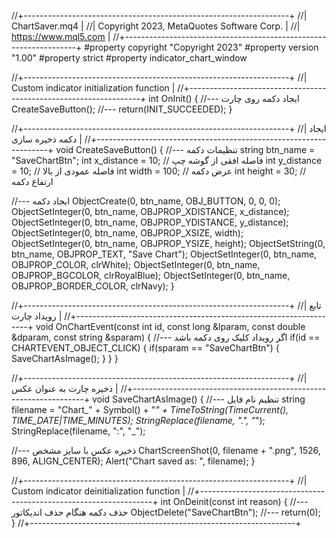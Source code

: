 //+------------------------------------------------------------------+
//|                                                  ChartSaver.mq4 |
//|                        Copyright 2023, MetaQuotes Software Corp. |
//|                                             https://www.mql5.com |
//+------------------------------------------------------------------+
#property copyright "Copyright 2023"
#property version   "1.00"
#property strict
#property indicator_chart_window

//+------------------------------------------------------------------+
//| Custom indicator initialization function                         |
//+------------------------------------------------------------------+
int OnInit()
  {
//--- ایجاد دکمه روی چارت
   CreateSaveButton();
//---
   return(INIT_SUCCEEDED);
  }

//+------------------------------------------------------------------+
//| ایجاد دکمه ذخیره سازی                                           |
//+------------------------------------------------------------------+
void CreateSaveButton()
  {
//--- تنظیمات دکمه
   string btn_name = "SaveChartBtn";
   int x_distance = 10;    // فاصله افقی از گوشه چپ
   int y_distance = 10;    // فاصله عمودی از بالا
   int width = 100;        // عرض دکمه
   int height = 30;        // ارتفاع دکمه

//--- ایجاد دکمه
   ObjectCreate(0, btn_name, OBJ_BUTTON, 0, 0, 0);
   ObjectSetInteger(0, btn_name, OBJPROP_XDISTANCE, x_distance);
   ObjectSetInteger(0, btn_name, OBJPROP_YDISTANCE, y_distance);
   ObjectSetInteger(0, btn_name, OBJPROP_XSIZE, width);
   ObjectSetInteger(0, btn_name, OBJPROP_YSIZE, height);
   ObjectSetString(0, btn_name, OBJPROP_TEXT, "Save Chart");
   ObjectSetInteger(0, btn_name, OBJPROP_COLOR, clrWhite);
   ObjectSetInteger(0, btn_name, OBJPROP_BGCOLOR, clrRoyalBlue);
   ObjectSetInteger(0, btn_name, OBJPROP_BORDER_COLOR, clrNavy);
  }

//+------------------------------------------------------------------+
//| تابع رویداد چارت                                                |
//+------------------------------------------------------------------+
void OnChartEvent(const int id,
                  const long &lparam,
                  const double &dparam,
                  const string &sparam)
  {
//--- اگر رویداد کلیک روی دکمه باشد
   if(id == CHARTEVENT_OBJECT_CLICK)
     {
      if(sparam == "SaveChartBtn")
        {
         SaveChartAsImage();
        }
     }
  }

//+------------------------------------------------------------------+
//| ذخیره چارت به عنوان عکس                                         |
//+------------------------------------------------------------------+
void SaveChartAsImage()
  {
//--- تنظیم نام فایل
   string filename = "Chart_" + Symbol() + "_" + TimeToString(TimeCurrent(), TIME_DATE|TIME_MINUTES);
   StringReplace(filename, ".", "_");
   StringReplace(filename, ":", "_");

//--- ذخیره عکس با سایز مشخص
   ChartScreenShot(0, filename + ".png", 1526, 896, ALIGN_CENTER);
   Alert("Chart saved as: ", filename);
  }

//+------------------------------------------------------------------+
//| Custom indicator deinitialization function                       |
//+------------------------------------------------------------------+
int OnDeinit(const int reason)
  {
//--- حذف دکمه هنگام حذف اندیکاتور
   ObjectDelete("SaveChartBtn");
//---
   return(0);
  }
//+------------------------------------------------------------------+
